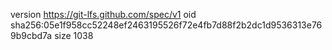 version https://git-lfs.github.com/spec/v1
oid sha256:05e1f958cc52248ef2463195526f72e4fb7d88f2b2dc1d9536313e769b9cbd7a
size 1038
